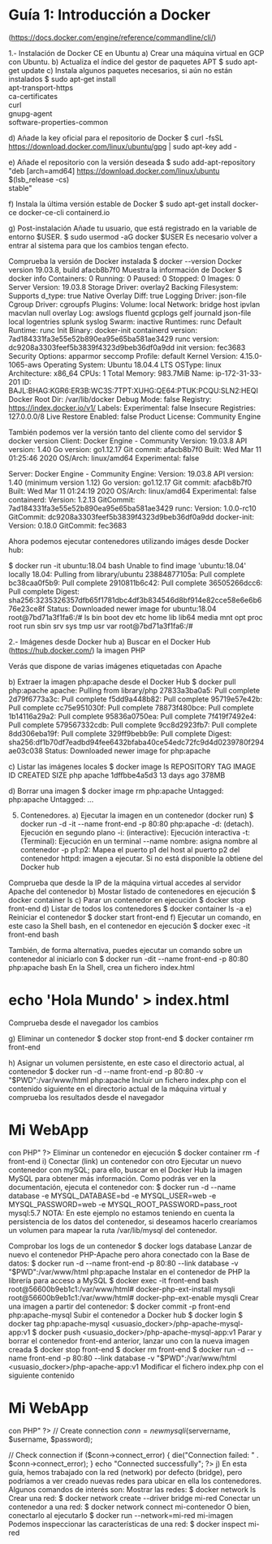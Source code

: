 # Guía 1: Introducción a Docker 
(https://docs.docker.com/engine/reference/commandline/cli/)

1.- Instalación de Docker CE en Ubuntu
a) Crear una máquina virtual en GCP con Ubuntu.
b) Actualiza el índice del gestor de paquetes APT
$ sudo apt-get update
c) Instala algunos paquetes necesarios, si aún no están instalados
$ sudo apt-get install \
    apt-transport-https \
    ca-certificates \
    curl \
    gnupg-agent \
    software-properties-common

d) Añade la key oficial para el repositorio de Docker
$ curl -fsSL https://download.docker.com/linux/ubuntu/gpg | sudo apt-key add -

e) Añade el repositorio con la versión deseada
$ sudo add-apt-repository \
   "deb [arch=amd64] https://download.docker.com/linux/ubuntu \
   $(lsb_release -cs) \
   stable"

f) Instala la última versión estable de Docker
$ sudo apt-get install docker-ce docker-ce-cli containerd.io

g) Post-instalación
Añade tu usuario, que está registrado en la variable de entorno $USER.
$ sudo usermod -aG docker $USER
Es necesario volver a entrar al sistema para que los cambios tengan efecto.


Comprueba la versión de Docker instalada
$ docker --version
Docker version 19.03.8, build afacb8b7f0
Muestra la información de Docker
$ docker info
Containers: 0
 Running: 0
 Paused: 0
 Stopped: 0
Images: 0
Server Version: 19.03.8
 Storage Driver: overlay2
  Backing Filesystem: <unknown>
  Supports d_type: true
  Native Overlay Diff: true
 Logging Driver: json-file
 Cgroup Driver: cgroupfs
 Plugins:
  Volume: local
  Network: bridge host ipvlan macvlan null overlay
  Log: awslogs fluentd gcplogs gelf journald json-file local logentries splunk syslog
 Swarm: inactive
 Runtimes: runc
 Default Runtime: runc
 Init Binary: docker-init
 containerd version: 7ad184331fa3e55e52b890ea95e65ba581ae3429
 runc version: dc9208a3303feef5b3839f4323d9beb36df0a9dd
 init version: fec3683
 Security Options:
  apparmor
  seccomp
   Profile: default
 Kernel Version: 4.15.0-1065-aws
 Operating System: Ubuntu 18.04.4 LTS
 OSType: linux
 Architecture: x86_64
 CPUs: 1
 Total Memory: 983.7MiB
 Name: ip-172-31-33-201
 ID: BAJL:BHAG:KGR6:ER3B:WC3S:7TPT:XUHG:QE64:PTUK:PCQU:SLN2:HEQI
 Docker Root Dir: /var/lib/docker
 Debug Mode: false
 Registry: https://index.docker.io/v1/
 Labels:
 Experimental: false
 Insecure Registries:
  127.0.0.0/8
 Live Restore Enabled: false
 Product License: Community Engine





También podemos ver la versión tanto del cliente como del servidor
$ docker version
Client: Docker Engine - Community
 Version:           19.03.8
 API version:       1.40
 Go version:        go1.12.17
 Git commit:        afacb8b7f0
 Built:             Wed Mar 11 01:25:46 2020
 OS/Arch:           linux/amd64
 Experimental:      false

Server: Docker Engine - Community
 Engine:
  Version:          19.03.8
  API version:      1.40 (minimum version 1.12)
  Go version:       go1.12.17
  Git commit:       afacb8b7f0
  Built:            Wed Mar 11 01:24:19 2020
  OS/Arch:          linux/amd64
  Experimental:     false
 containerd:
  Version:          1.2.13
  GitCommit:        7ad184331fa3e55e52b890ea95e65ba581ae3429
 runc:
  Version:          1.0.0-rc10
  GitCommit:        dc9208a3303feef5b3839f4323d9beb36df0a9dd
 docker-init:
  Version:          0.18.0
  GitCommit:        fec3683

Ahora podemos ejecutar contenedores utilizando imáges desde Docker hub:

$ docker run -it ubuntu:18.04 bash
Unable to find image 'ubuntu:18.04' locally
18.04: Pulling from library/ubuntu
23884877105a: Pull complete 
bc38caa0f5b9: Pull complete 
2910811b6c42: Pull complete 
36505266dcc6: Pull complete 
Digest: sha256:3235326357dfb65f1781dbc4df3b834546d8bf914e82cce58e6e6b676e23ce8f
Status: Downloaded newer image for ubuntu:18.04
root@7bd71a3f1fa6:/# ls
bin  boot  dev  etc  home  lib  lib64  media  mnt  opt  proc  root  run  sbin  srv  sys  tmp  usr  var
root@7bd71a3f1fa6:/#






2.- Imágenes desde Docker hub
a) Buscar en el Docker Hub (https://hub.docker.com/) la imagen PHP
 
Verás que dispone de varias imágenes etiquetadas con Apache
 
b) Extraer la imagen php:apache desde el Docker Hub
$ docker pull php:apache
apache: Pulling from library/php
27833a3ba0a5: Pull complete
2d79f6773a3c: Pull complete
f5dd9a448b82: Pull complete
95719e57e42b: Pull complete
cc75e951030f: Pull complete
78873f480bce: Pull complete
1b14116a29a2: Pull complete
95836a0750ea: Pull complete
7f419f7492e4: Pull complete
579567332cdb: Pull complete
9cc8d2923fb7: Pull complete
8dd306eba19f: Pull complete
329ff9bebb9e: Pull complete
Digest: sha256:df1b70df7eadbd94fee6432bfaba40ce54edc72fc9d4d0239780f294ae03c038
Status: Downloaded newer image for php:apache

c) Listar las imágenes locales
$ docker image ls
REPOSITORY      TAG              IMAGE ID         CREATED          SIZE
php             apache           1dffbbe4a5d3     13 days ago      378MB

d) Borrar una imagen
$ docker image rm php:apache
Untagged: php:apache
Untagged: ...

5. Contenedores.
a) Ejecutar la imagen en un contenedor (docker run)
$ docker run -d -it --name front-end -p 80:80 php:apache
-d: (detach). Ejecución en segundo plano
-i: (interactive): Ejecución interactiva
-t: (Terminal): Ejecución en un terminal
--name nombre: asigna nombre al contenedor
-p p1:p2: Mapea el puerto p1 del host al puerto p2 del contenedor
httpd: imagen a ejecutar. Si no está disponible la obtiene del Docker hub

Comprueba que desde la IP de la máquina virtual accedes al servidor Apache del contenedor
b) Mostar listado de contenedores en ejecución
$ docker container ls
c) Parar un contenedor en ejecución
$ docker stop front-end
d) Listar de todos los contenedores
$ docker container ls -a
e) Reiniciar el contenedor
$ docker start front-end
f) Ejecutar un comando, en este caso la Shell bash, en el contenedor en ejecución
$ docker exec -it front-end bash

También, de forma alternativa, puedes ejecutar un comando sobre un contenedor al iniciarlo con
$ docker run -dit --name front-end -p 80:80 php:apache bash
En la Shell, crea un fichero index.html
  # echo 'Hola Mundo' > index.html
Comprueba desde el navegador los cambios 

g) Eliminar un contenedor 
$ docker stop front-end
$ docker container rm front-end

h) Asignar un volumen persistente, en este caso el directorio actual, al contenedor
$ docker run -d --name front-end -p 80:80 -v "$PWD":/var/www/html php:apache 
Incluir un fichero index.php con el contenido siguiente en el directorio actual de la máquina virtual y comprueba los resultados desde el navegador
<h1>Mi WebApp</h1>
<?php
  echo "<h2>con PHP</h2>"
?>
Eliminar un contenedor en ejecución
$ docker container rm -f front-end
i) Conectar (link) un contenedor con otro
Ejecutar un nuevo contenedor con mySQL; para ello, buscar en el Docker Hub la imagen MySQL para obtener más información. Como podrás ver en la documentación, ejecuta el contenedor con:
$ docker run -d --name database -e MYSQL_DATABASE=bd -e MYSQL_USER=web -e MYSQL_PASSWORD=web -e MYSQL_ROOT_PASSWORD=pass_root mysql:5.7
NOTA: En este ejemplo no estamos teniendo en cuenta la persistencia de los datos del contenedor, si deseamos hacerlo crearíamos un volumen para mapear la ruta /var/lib/mysql del contenedor.

Comprobar los logs de un contenedor
$ docker logs database 
Lanzar de nuevo el contenedor PHP-Apache pero ahora conectado con la Base de datos:
$ docker run -d --name front-end -p 80:80 --link database -v "$PWD":/var/www/html php:apache 
Instalar en el contenedor de PHP la librería para acceso a MySQL
$ docker exec -it front-end bash 
root@56600b9eb1c1:/var/www/html# docker-php-ext-install mysqli
root@56600b9eb1c1:/var/www/html# docker-php-ext-enable mysqli
Crear una imagen a partir del contenedor:
$ docker commit -p front-end php:apache-mysql
Subir el contenedor a Docker hub
$ docker login
$ docker tag php:apache-mysql <usuasio_docker>/php-apache-mysql-app:v1
$ docker push <usuasio_docker>/php-apache-mysql-app:v1
Parar y borrar el contenedor front-end anterior, lanzar uno con la nueva imagen creada
$ docker stop front-end
$ docker rm front-end
$ docker run -d --name front-end -p 80:80 --link database -v "$PWD":/var/www/html <usuasio_docker>/php-apache-app:v1
Modificar el fichero index.php con el siguiente contenido
<h1>Mi WebApp</h1>
<?php
  echo "<h2>con PHP</h2>"
?>
<?php
$servername = "database";
$username = "web";
$password = "web";

// Create connection
$conn = new mysqli($servername, $username, $password);

// Check connection
if ($conn->connect_error) {
    die("Connection failed: " . $conn->connect_error);
}
echo "Connected successfully";
?>
j) En esta guía, hemos trabajado con la red (network) por defecto (bridge), pero podríamos a ver creado nuevas redes para ubicar en ella los contenedores. Algunos comandos de interés son:
Mostrar las redes:
$ docker network ls 
Crear una red:
$ docker network create --driver bridge mi-red
Conectar un contenedor a una red:
$ docker network connect mi-contenedor
O bien, conectarlo al ejecutarlo
$ docker run --network=mi-red mi-imagen
Podemos inspeccionar las características de una red:
$ docker inspect mi-red
 



